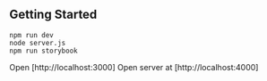 ## Getting Started

```
npm run dev
node server.js
npm run storybook
```

Open [http://localhost:3000]
Open server at [http://localhost:4000]